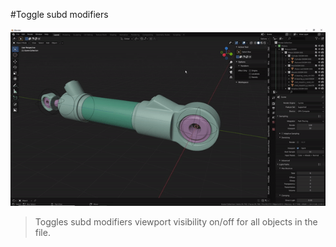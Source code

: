 #Toggle subd modifiers

![Radial array](../gifs/togglesubd.gif)  

>Toggles subd modifiers viewport visibility on/off for all objects in the file.
